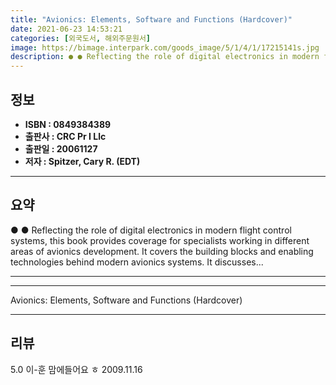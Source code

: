 ```yaml
---
title: "Avionics: Elements, Software and Functions (Hardcover)"
date: 2021-06-23 14:53:21
categories: [외국도서, 해외주문원서]
image: https://bimage.interpark.com/goods_image/5/1/4/1/17215141s.jpg
description: ● ● Reflecting the role of digital electronics in modern flight control systems, this book provides coverage for specialists working in different areas of avi
---
```


## **정보**

- **ISBN : 0849384389**
- **출판사 : CRC Pr I Llc**
- **출판일 : 20061127**
- **저자 : Spitzer, Cary R. (EDT)**

------



## **요약**

●  ●  Reflecting the role of digital electronics in modern flight control systems, this book provides coverage for specialists working in different areas of avionics development. It covers the building blocks and enabling technologies behind modern avionics systems. It discusses... 

------



------


Avionics: Elements, Software and Functions (Hardcover) 

------


## **리뷰** 

5.0 이-훈 맘에들어요 ㅎ 2009.11.16 <br/>